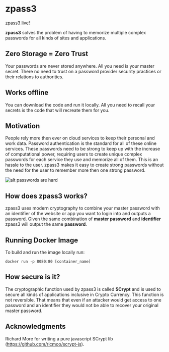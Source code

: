 zpass3
======
[zpass3 live!](http://zpass3.jclopes.net)

__zpass3__ solves the problem of having to memorize multiple complex passwords for all kinds of sites and applications.

## Zero Storage = Zero Trust
Your passwords are never stored anywhere. All you need is your master secret.
There no need to trust on a password provider security practices or their relations to authorities.

## Works offline
You can download the code and run it locally. All you need to recall your secrets is the code that will recreate them for you.

Motivation
----------
People rely more then ever on cloud services to keep their personal and work data.
Password authentication is the standard for all of these online services.
These passwords need to be strong to keep up with the increase of computational power, requiring users to create unique complex passwords for each service they use and memorize all of them. This is an hassle to the user.
zpass3 makes it easy to create strong passwords without the need for the user to remember more then one strong password.

![alt passwords are hard](http://imgs.xkcd.com/comics/password_strength.png)

How does zpass3 works?
----------------------
zpass3 uses modern cryptography to combine your master password with an identifier of the website or app you want to login into and outputs a password.
Given the same combination of __master password__ and __identifier__ zpass3 will output the same __password__.

Running Docker Image
----------
To build and run the image locally run:

`docker run -p 8080:80 [container_name]`

How secure is it?
-----------------
The cryptographic function used by zpass3 is called __SCrypt__ and is used to secure all kinds of applications inclusive in Crypto Currency.
This function is not reversible. That means that even if an attacker would get access to one password and an identifier they would not be able to recover your original master password. 

Acknowledgments
---
Richard More for writing a pure javascript SCrypt lib (https://github.com/ricmoo/scrypt-js).
